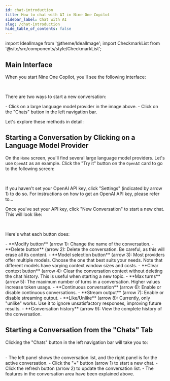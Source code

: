 ```yaml
---
id: chat-introduction
title: How to chat with AI in Nine One Copilot
sidebar_label: Chat with AI
slug: /chat-introduction
hide_table_of_contents: false
---
```

import IdealImage from '@theme/IdealImage';
import CheckmarkList from '@site/src/components/style/CheckmarkList';

## **Main Interface**

When you start Nine One Copilot, you'll see the following interface:

<div style={{ textAlign: 'center' }}>
  <IdealImage img={require('@site/static/images/NineOneCopilot/main_ui.png')} alt="Nine One Copilot Main Interface" />
</div>

There are two ways to start a new conversation:

<CheckmarkList>
- Click on a large language model provider in the image above.
- Click on the "Chats" button in the left navigation bar.
</CheckmarkList>

Let's explore these methods in detail:

## **Starting a Conversation by Clicking on a Language Model Provider**

On the `Home` screen, you'll find several large language model providers. Let's use `OpenAI` as an example. Click the "Try it" button on the `OpenAI` card to go to the following screen:

<div style={{ textAlign: 'center' }}>
  <IdealImage img={require('@site/static/images/NineOneCopilot/openai_chat_interface.png')} alt="Nine One Copilot Open AI Interface" />
</div>

If you haven't set your OpenAI API key, click "Settings" (indicated by arrow 1) to do so. For instructions on how to get an OpenAI API key, please refer to...

Once you've set your API key, click "New Conversation" to start a new chat. This will look like:

<div style={{ textAlign: 'center' }}>
  <IdealImage img={require('@site/static/images/NineOneCopilot/moonshot_new_convseration.png')} alt="Nine One Copilot Open AI Chat Interface" />
</div>

Here's what each button does:

<CheckmarkList>
- **Modify button** (arrow 1): Change the name of the conversation.
- **Delete button** (arrow 2): Delete the conversation. Be careful, as this will erase all its content.
- **Model selection button** (arrow 3): Most providers offer multiple models. Choose the one that best suits your needs. Note that different models have varying context window sizes and costs.
- **Clear context button** (arrow 4): Clear the conversation context without deleting the chat history. This is useful when starting a new topic.
- **Max turns** (arrow 5): The maximum number of turns in a conversation. Higher values increase token usage.
- **Continuous conversation** (arrow 6): Enable or disable continuous conversations.
- **Stream output** (arrow 7): Enable or disable streaming output.
- **Like/Unlike** (arrow 8): Currently, only "unlike" works. Use it to ignore unsatisfactory responses, improving future results.
- **Conversation history** (arrow 9): View the complete history of the conversation.
</CheckmarkList>

## **Starting a Conversation from the "Chats" Tab**

Clicking the "Chats" button in the left navigation bar will take you to:

<div style={{ textAlign: 'center' }}>
  <IdealImage img={require('@site/static/images/NineOneCopilot/chat_main_interface.png')} alt="Nine One Copilot Chat Main Interface" />
</div>

<CheckmarkList>
- The left panel shows the conversation list, and the right panel is for the active conversation.
- Click the "+" button (arrow 1) to start a new chat.
- Click the refresh button (arrow 2) to update the conversation list.
- The features in the conversation area have been explained above.
</CheckmarkList>
